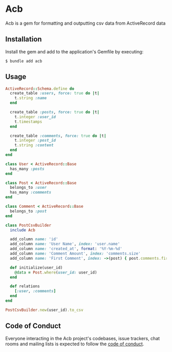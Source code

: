 # Acb

Acb is a gem for formatting and outputting csv data from ActiveRecord data

## Installation

Install the gem and add to the application's Gemfile by executing:

    $ bundle add acb


## Usage


```ruby
ActiveRecord::Schema.define do
  create_table :users, force: true do |t|
    t.string :name
  end

  create_table :posts, force: true do |t|
    t.integer :user_id
    t.timestamps
  end

  create_table :comments, force: true do |t|
    t.integer :post_id
    t.string :content
  end
end

class User < ActiveRecord::Base
  has_many :posts
end

class Post < ActiveRecord::Base
  belongs_to :user
  has_many :comments
end

class Comment < ActiveRecord::Base
  belongs_to :post
end

class PostCsvBuilder
  include Acb

  add_column name: 'id'
  add_column name: 'User Name', index: 'user.name'
  add_column name: 'created_at', format: '%Y-%m-%d'
  add_column name: 'Comment Amount', index: 'comments.size'
  add_column name: 'First Comment', index: ->(post) { post.comments.first&.content }

  def initialize(user_id)
    @data = Post.where(user_id: user_id)
  end

  def relations
    [:user, :comments]
  end
end

PostCsvBuilder.new(user_id).to_csv
```

## Code of Conduct

Everyone interacting in the Acb project's codebases, issue trackers, chat rooms and mailing lists is expected to follow the [code of conduct](https://github.com/kakubin/acb/blob/main/CODE_OF_CONDUCT.md).
